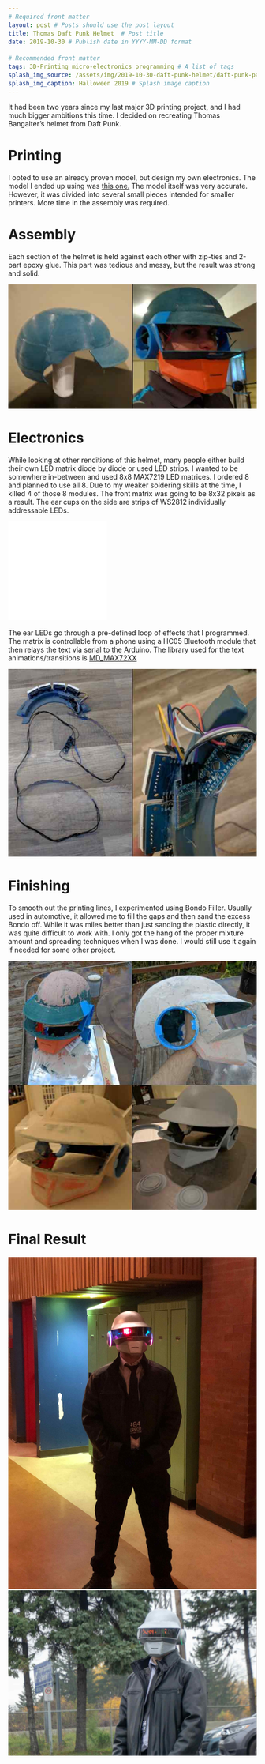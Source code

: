 ```yaml
---
# Required front matter
layout: post # Posts should use the post layout
title: Thomas Daft Punk Helmet  # Post title
date: 2019-10-30 # Publish date in YYYY-MM-DD format

# Recommended front matter
tags: 3D-Printing micro-electronics programming # A list of tags
splash_img_source: /assets/img/2019-10-30-daft-punk-helmet/daft-punk-parking.jpg # Splash image source, high resolution images with an aspect ratio close to 4:3 recommended
splash_img_caption: Halloween 2019 # Splash image caption
---
```


It had been two years since my last major 3D printing project, and I had much bigger ambitions this time. I decided on recreating Thomas Bangalter’s helmet from Daft Punk.

# Printing
I opted to use an already proven model, but design my own electronics. The model I ended up using was [this one.](https://www.thingiverse.com/thing:338831) 
The model itself was very accurate. However, it was divided into several small pieces intended for smaller printers. More time in the assembly was required.

# Assembly
Each section of the helmet is held against each other with zip-ties and 2-part epoxy glue. This part was tedious and messy, but the result was strong and solid.

![Helmet Assembly](/assets/img/2019-10-30-daft-punk-helmet/daft-punk-printing.jpg)

# Electronics
While looking at other renditions of this helmet, many people either build their own LED matrix diode by diode or used LED strips. I wanted to be somewhere in-between and used 8x8 MAX7219 LED matrices. I ordered 8 and planned to use all 8. Due to my weaker soldering skills at the time, I killed 4 of those 8 modules. The front matrix was going to be 8x32 pixels as a result. The ear cups on the side are strips of WS2812 individually addressable LEDs. 

<embed src="/assets/img/2019-10-30-daft-punk-helmet/scrolling-text.mp4" autostart="false" height="200" width="200"/>


The ear LEDs go through a pre-defined loop of effects that I programmed. The matrix is controllable from a phone using a HC05 Bluetooth module that then relays the text via serial to the Arduino.
The library used for the text animations/transitions is [MD_MAX72XX](https://majicdesigns.github.io/MD_MAX72XX/)

![Helmet Electronics](/assets/img/2019-10-30-daft-punk-helmet/daft-punk-electronics.jpg)

# Finishing
To smooth out the printing lines, I experimented using Bondo Filler. Usually used in automotive, it allowed me to fill the gaps and then sand the excess Bondo off. While it was miles better than just sanding the plastic directly, it was quite difficult to work with. I only got the hang of the proper mixture amount and spreading techniques when I was done. I would still use it again if needed for some other project.

![Helmet Finishing](/assets/img/2019-10-30-daft-punk-helmet/daft-punk-bondo.jpg)

# Final Result

![Helmet Final](/assets/img/2019-10-30-daft-punk-helmet/daft-punk-hallway.jpg)
![Helmet Final](/assets/img/2019-10-30-daft-punk-helmet/daft-punk-parking.jpg)